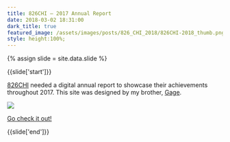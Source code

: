 ```yaml
---
title: 826CHI — 2017 Annual Report
date: 2018-03-02 18:31:00
dark_title: true
featured_image: /assets/images/posts/826_CHI_2018/826CHI-2018_thumb.png
style: height:100%;
---
```

{% assign slide = site.data.slide %}

{{slide['start']}}

<a href='http://826chi.org' target='_blank'>826CHI</a> needed a digital annual report to showcase their achievements throughout 2017. This site was designed by my brother, <a href='http://gagesalzano.com' target='_blank'>Gage</a>.

<div><img src='{{ site.url }}/assets/images/posts/826_CHI_2018/826-2017.gif' /></div>

<p><a href="https://jaredsalzano.com/sites/826chi-2017/index.html" target="_blank">Go check it out!</a></p>



{{slide['end']}}